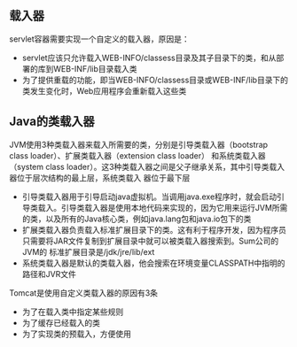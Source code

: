 ## 载入器
servlet容器需要实现一个自定义的载入器，原因是：
- servlet应该只允许载入WEB-INFO/classess目录及其子目录下的类，和从部署的库到WEB-INF/lib目录载入类
- 为了提供重载的功能，即当WEB-INFO/classess目录或WEB-INF/lib目录下的类发生变化时，Web应用程序会重新载入这些类

## Java的类载入器
JVM使用3种类载入器来载入所需要的类，分别是引导类载入器（bootstrap class loader）、扩展类载入器（extension class loader）
和系统类载入器（system class loader）。这3种类载入器之间是父子继承关系，其中引导类载入器位于层次结构的最上层，系统类载入
器位于最下层
- 引导类载入器用于引导启动java虚拟机。当调用java.exe程序时，就会启动引导类载入。引导类载入器是使用本地代码来实现的，因为它用来运行JVM所需
的类，以及所有的Java核心类，例如java.lang包和java.io包下的类
- 扩展类载入器负责载入标准扩展目录下的类。这有利于程序开发，因为程序员只需要将JAR文件复制到扩展目录中就可以被类载入器搜索到。Sum公司的JVM的
标准扩展目录是/jdk/jre/lib/ext
- 系统类载入器是默认的类载入器，他会搜索在环境变量CLASSPATH中指明的路径和JVR文件

Tomcat是使用自定义类载入器的原因有3条
- 为了在载入类中指定某些规则
- 为了缓存已经载入的类
- 为了实现类的预载入，方便使用
